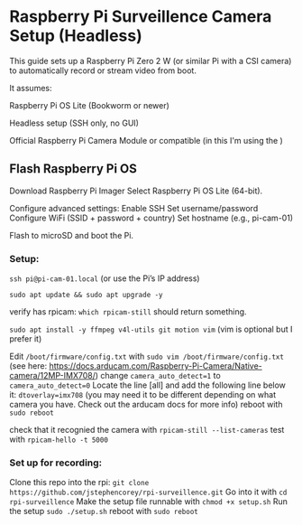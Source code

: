 # Raspberry Pi Surveillence Camera Setup (Headless)

This guide sets up a Raspberry Pi Zero 2 W (or similar Pi with a CSI camera) to automatically record or stream video from boot.

It assumes:

Raspberry Pi OS Lite (Bookworm or newer)

Headless setup (SSH only, no GUI)

Official Raspberry Pi Camera Module or compatible (in this I'm using the )

## Flash Raspberry Pi OS

Download Raspberry Pi Imager
Select Raspberry Pi OS Lite (64-bit).

Configure advanced settings:
    Enable SSH
    Set username/password
    Configure WiFi (SSID + password + country)
    Set hostname (e.g., pi-cam-01)

Flash to microSD and boot the Pi.

### Setup:
`ssh pi@pi-cam-01.local`
(or use the Pi’s IP address)

`sudo apt update && sudo apt upgrade -y`

verify has rpicam:
`which rpicam-still` should return something.

`sudo apt install -y ffmpeg v4l-utils git motion vim` (vim is optional but I prefer it)

Edit `/boot/firmware/config.txt` with `sudo vim /boot/firmware/config.txt` (see here: https://docs.arducam.com/Raspberry-Pi-Camera/Native-camera/12MP-IMX708/)
    change `camera_auto_detect=1` to `camera_auto_detect=0`
    Locate the line [all] and add the following line below it:
        `dtoverlay=imx708` (you may need it to be different depending on what camera you have. Check out the arducam docs for more info)
    reboot with `sudo reboot`

check that it recognied the camera with `rpicam-still --list-cameras`
test with `rpicam-hello -t 5000`

### Set up for recording:

Clone this repo into the rpi: `git clone https://github.com/jstephencorey/rpi-surveillence.git`
Go into it with `cd rpi-surveillence`
Make the setup file runnable with `chmod +x setup.sh`
Run the setup `sudo ./setup.sh`
reboot with `sudo reboot`





